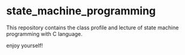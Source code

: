 # state_machine_programming
This repository contains the class profile and lecture of state machine programming with C language.

enjoy yourself!
